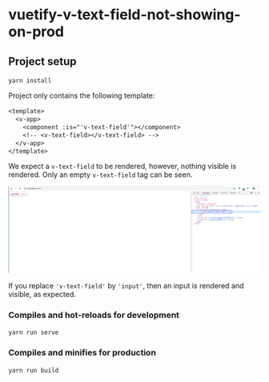 # vuetify-v-text-field-not-showing-on-prod

## Project setup
```
yarn install
```

Project only contains the following template:
```vue
<template>
  <v-app>
    <component :is="'v-text-field'"></component>
    <!-- <v-text-field></v-text-field> -->
  </v-app>
</template>
```

We expect a `v-text-field` to be rendered, however, nothing visible is rendered.
Only an empty `v-text-field` tag can be seen.

![Reproduced behavior](bug.png)

If you replace `'v-text-field'` by `'input'`, then an input is rendered and
visible, as expected.

### Compiles and hot-reloads for development
```
yarn run serve
```

### Compiles and minifies for production
```
yarn run build
```
